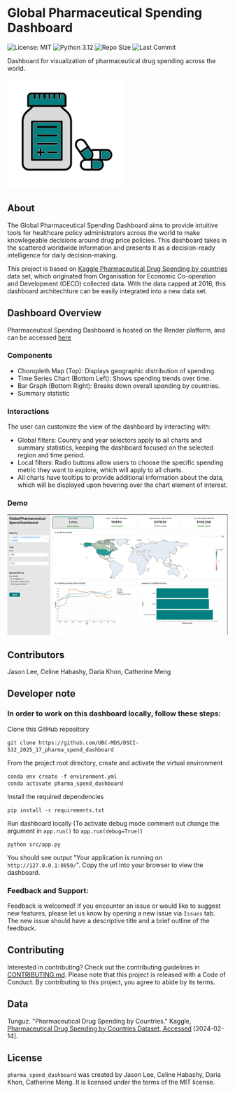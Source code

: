 # Global Pharmaceutical Spending Dashboard

![License: MIT](https://img.shields.io/badge/License-MIT-blue.svg)
![Python 3.12](https://img.shields.io/badge/Python-3.12-green)
![Repo Size](https://img.shields.io/github/repo-size/UBC-MDS/DSCI-532_2025_17_pharma_spend_dashboard)
![Last Commit](https://img.shields.io/github/last-commit/UBC-MDS/DSCI-532_2025_17_pharma_spend_dashboard)



Dashboard for visualization of pharmaceutical drug spending across the world.

![logo](/img/watermark.png)

## About
The Global Pharmaceutical Spending Dashboard aims to provide intuitive tools for healthcare policy administrators across the world to make knowlegeable decisions around drug price policies. This dashboard takes in the scattered worldwide information and presents it as a decision-ready intelligence for daily decision-making.

This project is based on [Kaggle Pharmaceutical Drug Spending by countries](https://www.kaggle.com/datasets/tunguz/pharmaceutical-drug-spending-by-countries/data) data set, which originated from Organisation for Economic Co-operation and Development (OECD) collected data. With the data capped at 2016, this dashboard architechture can be easily integrated into a new data set.

## Dashboard Overview
Pharmaceutical Spending Dashboard is hosted on the Render platform, and can be accessed [here](https://dsci-532-2025-17-pharma-spend-dashboard.onrender.com/)
### Components
- Choropleth Map (Top): Displays geographic distribution of spending.
- Time Series Chart (Bottom Left): Shows spending trends over time.
- Bar Graph (Bottom Right): Breaks down overall spending by countries.
- Summary statistic
### Interactions
The user can customize the view of the dashboard by interacting with:
- Global filters: Country and year selectors apply to all charts and summary statistics, keeping the dashboard focused on the selected region and time period.
- Local filters: Radio buttons allow users to choose the specific spending metric they want to explore, which will apply to all charts.
- All charts have tooltips to provide additional information about the data, which will be displayed upon hovering over the chart element of interest.

### Demo
![img/demo.gif](/img/demo.gif)

## Contributors
Jason Lee, Celine Habashy, Daria Khon, Catherine Meng

## Developer note
### In order to work on this dashboard locally, follow these steps:
Clone this GitHub repository
```{bash}
git clone https://github.com/UBC-MDS/DSCI-532_2025_17_pharma_spend_dashboard
```
From the project root directory, create and activate the virtual environment

```{bash}
conda env create -f environment.yml
conda activate pharma_spend_dashboard
```

Install the required dependencies

```{bash}
pip install -r requirements.txt
```

Run dashboard locally (To activate debug mode comment out change the argument in `app.run()` to `app.run(debug=True)`)

```{bash}
python src/app.py
```

You should see output "Your application is running on `http://127.0.0.1:8050/`". Copy the url into your browser to view the dashboard.

### Feedback and Support:
Feedback is welcomed! If you encounter an issue or would like to suggest new features, please let us know by opening a new issue via `Issues` tab. The new issue should have a descriptive title and a brief outline of the feedback.

## Contributing
Interested in contributing? Check out the contributing guidelines in [CONTRIBUTING.md](https://github.com/UBC-MDS/DSCI-532_2025_17_pharma_spend_dashboard/blob/main/CONTRIBUTING.md). Please note that this project is released with a Code of Conduct. By contributing to this project, you agree to abide by its terms.

## Data

Tunguz. "Pharmaceutical Drug Spending by Countries." Kaggle, [Pharmaceutical Drug Spending by Countries Dataset, Accessed](https://www.kaggle.com/datasets/tunguz/pharmaceutical-drug-spending-by-countries/data) [2024-02-14].

## License

`pharma_spend_dashboard` was created by Jason Lee, Celine Habashy, Daria Khon, Catherine Meng. It is licensed under the terms of the MIT license.
